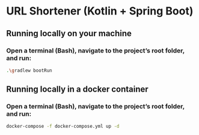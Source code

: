 # URL Shortener (Kotlin + Spring Boot)

## Running locally on your machine
### Open a terminal (Bash), navigate to the project’s root folder, and run:
```bash
.\gradlew bootRun
```

## Running locally in a docker container
### Open a terminal (Bash), navigate to the project’s root folder, and run:
```bash
docker-compose -f docker-compose.yml up -d
```